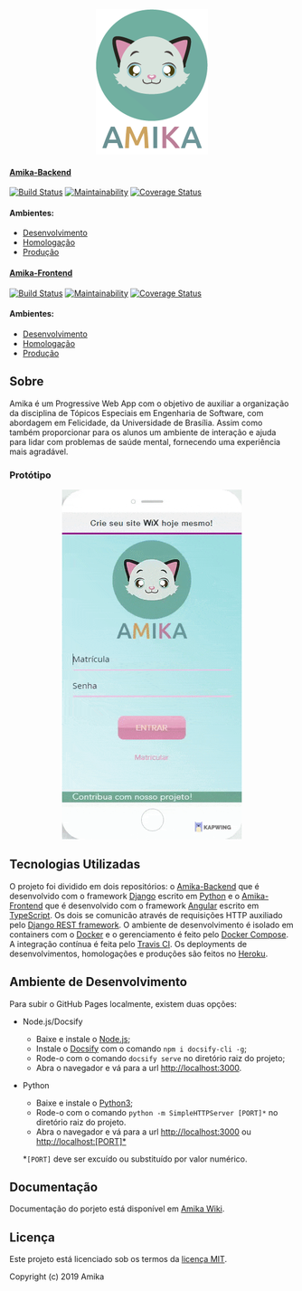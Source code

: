 <p align="center">
    <a src="https://fga-eps-mds.github.io/2019.2-Amika-Wiki/">
        <img src="./assets/img/AmikaComNome.png">
    </a>
</p>

#### [Amika-Backend](https://github.com/fga-eps-mds/2019.2-Amika-Backend)
[![Build Status](https://travis-ci.org/fga-eps-mds/2019.2-Amika-Backend.svg?branch=develop)](https://travis-ci.org/fga-eps-mds/2019.2-Amika-Backend)
[![Maintainability](https://api.codeclimate.com/v1/badges/fa0fbed2c8fa7014e542/maintainability)](https://codeclimate.com/github/fga-eps-mds/2019.2-Amika-Backend/maintainability)
[![Coverage Status](https://coveralls.io/repos/github/fga-eps-mds/2019.2-Amika-Backend/badge.svg?branch=develop)](https://coveralls.io/github/fga-eps-mds/2019.2-Amika-Backend?branch=develop)

#### Ambientes:
- [Desenvolvimento](https://amika-backend-dev.herokuapp.com/)
- [Homologação](https://amika-backend-stg.herokuapp.com/)
- [Produção](https://amika-backend.herokuapp.com/)

#### [Amika-Frontend](https://github.com/fga-eps-mds/2019.2-Amika-Frontend)
[![Build Status](https://travis-ci.org/fga-eps-mds/2019.2-Amika-Frontend.svg?branch=develop)](https://travis-ci.org/fga-eps-mds/2019.2-Amika-Frontend)
[![Maintainability](https://api.codeclimate.com/v1/badges/e6c21399ba32b11ab1d1/maintainability)](https://codeclimate.com/github/fga-eps-mds/2019.2-Amika-Frontend/maintainability)
[![Coverage Status](https://coveralls.io/repos/github/fga-eps-mds/2019.2-Amika-Frontend/badge.svg?branch=develop)](https://coveralls.io/github/fga-eps-mds/2019.2-Amika-Frontend?branch=develop)

#### Ambientes:
- [Desenvolvimento](https://amika-dev.herokuapp.com/)
- [Homologação](https://amika-stg.herokuapp.com/)
- [Produção](https://amika-prod.herokuapp.com/)

## Sobre

Amika é um Progressive Web App com o objetivo de auxiliar a organização da disciplina de Tópicos Especiais em Engenharia de Software, com abordagem em Felicidade, da Universidade de Brasília. Assim como também proporcionar para os alunos um ambiente de interação e ajuda para lidar com problemas de saúde mental, fornecendo uma experiência mais agradável.

### Protótipo

<p align="center">
    <a src="https://fga-eps-mds.github.io/2019.2-Amika-Wiki/">
        <img src="./assets/img/prototipo.gif">
    </a>
</p>

## Tecnologias Utilizadas

O projeto foi dividido em dois repositórios: o [Amika-Backend](https://github.com/fga-eps-mds/2019.2-Amika-Backend) que é desenvolvido com o framework [Django](https://www.djangoproject.com) escrito em [Python](https://www.python.org) e o [Amika-Frontend](https://github.com/fga-eps-mds/2019.2-Amika-Frontend) que é desenvolvido com o framework [Angular](https://angular.io) escrito em [TypeScript](https://www.typescriptlang.org). Os dois se comunicão através de requisições HTTP auxiliado pelo [Django REST framework](https://www.django-rest-framework.org). O ambiente de desenvolvimento é isolado em containers com o [Docker](https://www.docker.com) e o gerenciamento é feito pelo [Docker Compose](https://docs.docker.com/compose/). A integração contínua é feita pelo [Travis CI](https://docs.travis-ci.com). Os deployments de desenvolvimentos, homologações e produções são feitos no [Heroku](https://devcenter.heroku.com).

## Ambiente de Desenvolvimento

Para subir o GitHub Pages localmente, existem duas opções: 
- Node.js/Docsify  
    - Baixe e instale o [Node.js](https://nodejs.org/en/);
    - Instale o [Docsify](https://docsify.js.org) com o comando ```npm i docsify-cli -g```;
    - Rode-o com o comando ```docsify serve``` no diretório raiz do projeto;
    - Abra o navegador e vá para a url [http://localhost:3000](http://localhost:3000).
    
- Python
    - Baixe e instale o [Python3](https://www.python.org/downloads/);
    - Rode-o com o comando ```python -m SimpleHTTPServer [PORT]*``` no diretório raiz do projeto.
    - Abra o navegador e vá para a url [http://localhost:3000](http://localhost:3000) ou [http://localhost:[PORT]*](http://localhost)
    
    *```[PORT]``` deve ser excuído ou substituído por valor numérico.

## Documentação

Documentação do porjeto está disponível em [Amika Wiki](https://fga-eps-mds.github.io/2019.2-Amika-Wiki/#/).

## Licença

Este projeto está licenciado sob os termos da [licença MIT](https://github.com/fga-eps-mds/2019.2-Amika-Wiki/blob/master/LICENSE).

Copyright (c) 2019 Amika
